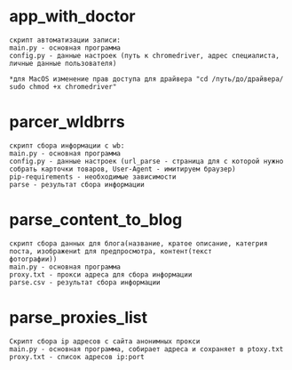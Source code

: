 app_with_doctor 
==========
	скрипт автоматизации записи:
	main.py - основная программа
	config.py - данные настроек (путь к chromedriver, адрес специалиста, личные данные пользователя)
	
	*для MacOS изменение прав доступа для драйвера "cd /путь/до/драйвера/ sudo chmod +x chromedriver"

parcer_wldbrrs
==========
	скрипт сбора информации c wb:
	main.py - основная программа
	config.py - данные настроек (url_parse - страница для с которой нужно собрать карточки товаров, User-Agent - имитируем браузер)
	pip-requirements - необходимые зависимости
	parse - результат сбора информации 


parse_content_to_blog
==========
	скрипт сбора данных для блога(название, кратое описание, категрия поста, изображениt для предпросмотра, контент(текст
	фотографии))
	main.py - основная программа
	proxy.txt - прокси адреса для сбора информации
	parse.csv - результат сбора информации
	
	
parse_proxies_list
==========
	Скрипт сбора ip адресов с сайта анонимных прокси
	main.py - основная программа, собирает адреса и сохраняет в ptoxy.txt
	proxy.txt - список адресов ip:port
	
